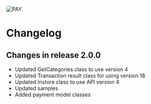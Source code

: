 ![PAY.](https://www.pay.nl/uploads/1/brands/main_logo.png)

# Changelog #
## Changes in release 2.0.0 ##
+ Updated GetCategories class to use version 4
+ Updated Transaction result class for using version 18  
+ Updated Instore class to use API version 4 
+ Updated samples
+ Added payment model classes